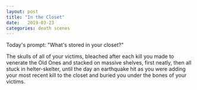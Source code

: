 ```yaml
---
layout: post
title: "In the Closet"
date:   2019-03-23
categories: death scenes
---
```

Today's prompt: "What's stored in your closet?"

The skulls of all of your victims, bleached after each kill you made to venerate the Old Ones and stacked on massive shelves, first neatly, then all stuck in helter-skelter, until the day an earthquake hit as you were adding your most recent kill to the closet and buried you under the bones of your victims.
